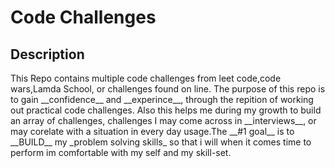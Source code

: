 <h1> Code Challenges
<h2>Description</h2>
 This Repo contains multiple code challenges from 
 leet code,code wars,Lamda School, or challenges found on line.
 The purpose of this repo is to gain __confidence__ and __experince__,
 through the repition of working out practical code challenges. Also this helps me during my growth to  build an array of challenges, challenges I may come across in __interviews__, or may corelate with a situation in every day usage.The __#1 goal__ is to __BUILD__ my _problem solving skills_ so that i will when it comes time to perform im comfortable with my self and my skill-set.
